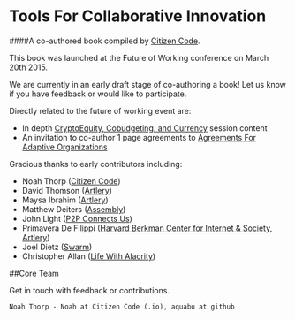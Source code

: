 # Tools For Collaborative Innovation
####A co-authored book compiled by [Citizen Code](http://citizencode.io).

This book was launched at the Future of Working conference on March 20th 2015. 

We are currently in an early draft stage of co-authoring a book! Let us know if you have feedback or would like to participate.


Directly related to the future of working event are:

* In depth [CryptoEquity, Cobudgeting, and Currency](cryptoequity-cobudgeting-currency.md) session content
* An invitation to co-author 1 page agreements to [Agreements For Adaptive Organizations](operating_agreements_for_adaptive_organizations.md)



Gracious thanks to early contributors including:
    
* Noah Thorp ([Citizen Code](http://citizencode.io))
* David Thomson ([Artlery](http://artlery.com))
* Maysa Ibrahim ([Artlery](http://artlery.com)) 
* Matthew Deiters ([Assembly](http://assembly.com))
* John Light ([P2P Connects Us](http://p2pconnects.us))
* Primavera De Filippi ([Harvard Berkman Center for Internet & Society](http://cyber.law.harvard.edu), [Artlery](http://artlery.com))
* Joel Dietz ([Swarm](http://swarm.fund))
* Christopher Allan ([Life With Alacrity](http://www.lifewithalacrity.com))

##Core Team

Get in touch with feedback or contributions.

    Noah Thorp - Noah at Citizen Code (.io), aquabu at github

